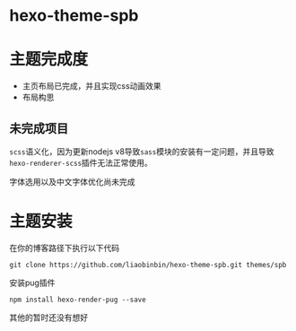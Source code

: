 # hexo-theme-spb

# 主题完成度
- 主页布局已完成，并且实现css动画效果
- 布局构思

## 未完成项目
`scss`语义化，因为更新nodejs v8导致`sass`模块的安装有一定问题，并且导致`hexo-renderer-scss`插件无法正常使用。


字体选用以及中文字体优化尚未完成

# 主题安装
在你的博客路径下执行以下代码
```
git clone https://github.com/liaobinbin/hexo-theme-spb.git themes/spb
```
安装pug插件
```
npm install hexo-render-pug --save
```

其他的暂时还没有想好